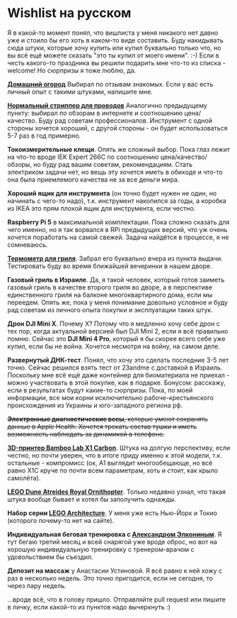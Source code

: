 # Wishlist на русском

Я в какой-то момент понял, что вишлиста у меня никакого нет давно уже и стоило бы его хоть в каком-то виде составить. Буду накидывать сюда штуки, которые хочу купить или купил буквально только что, но вы всё ещё можете сказать "это ты купил от моего имени". :-)
Если в честь какого-то праздника вы решили подарить мне что-то из списка - welcome! Но сюрпризы я тоже люблю, да.

[**Домашний огород**](https://www.aliexpress.com/item/1005006115911129.html)
Выбирал по отзывам знакомых. Если у вас есть личный опыт с такими штуками, напишите мне.

[**Нормальный стриппер для проводов**](https://www.aliexpress.com/item/1005006663498105.html)
Аналогично предыдущему пункту: выбирал по обзорам в интернете и соотношению цена/качество. Буду рад советам профессионалов. Инструмент с одной стороны хочется хороший, с другой стороны - он будет использоваться 5-7 раз в год примерно.

**Токоизмерительные клещи**. Опять же сложный выбор. Пока глаз лежит на что-то вроде IEK Expert 266C по соотношению цена/качество/обзоры, но буду рад вашим советам, рекомендациям. Стать электриком задачи нет, но вещь эту хочется иметь в обиходе и что-то она была приемлемого качества не за все деньги мира.

**Хороший ящик для инструмента** (он точно будет нужен не один, но начинать с чего-то надо), т.к. инструмент накопился за годы, а коробка из IKEA это прям плохой ящик для инструмента, если честно.

**Raspberry Pi 5** в максимальной комплектации. Пока сложно сказать для чего именно, но я так ворвался в RPi предыдущих версий, что уж очень хочется поработать на самой свежей. Задача найдётся в процессе, я не сомневаюсь.

**[Термометр для гриля](https://www.aliexpress.com/item/1005006440930034.html)**. Забрал его буквально вчера из пункта выдачи. Тестировать буду во время ближайшей вечеринки в нашем дворе.

**Газовый гриль в Израиле**. Да, я такой человек, который готов заиметь газовый гриль в качестве второго гриля во дворе, а в перспективе единственного гриля на балконе многоквартирного дома, если мы переедем. Опять же, пока у меня понимание довольно условное и буду рад советам из личного опыта покупки и эксплуатации таких штук.

**Дрон DJI Mini X**. Почему X? Потому что я медленно хочу себе дрон с тех пор, когда актуальной версией был DJI Mini 2, если я всё правильно помню. Сейчас это **DJI Mini 4 Pro**, который я бы скорее всего себе уже купил, если бы не война. Хочется несмотря на войну, на самом деле.

**Развернутый ДНК-тест**. Понял, что хочу это сделать последние 3-5 лет точно. Сейчас решился взять тест от 23andme с доставкой в Израиль. Поскольку мне всё ещё даже контейнер для биоматериала не приехал - можно участвовать в этой покупке, как в подарке. Бонусом: расскажу, если в результатах будут какие-то сюрпризы. Пока, по моей информации, все мои корни исключительно рабоче-крестьянского происхождения из Украины и юго-западного региона рф.

~~**Электронные диагностические весы**, которые умеют сохранять данные в Apple Health. Хочется трекать состав тушки и иметь возможность наблюдать за динамикой в телефоне.~~

**[3D-принтер Bamboo Lab X1 Carbon](https://bambulab.com/en/x1)**. Штука на долгую перспективу, если честно, но почти уверен, что в итоге приду именно к этой модели, т.к. остальные - компромисс (ок, А1 выглядит многообещающе, но всё равно X1С круче по почти всем параметрам, хоть и стоит, как крыло самолёта).

**[LEGO Dune Atreides Royal Ornithopter](https://www.lego.com/en-us/product/dune-atreides-royal-ornithopter-10327)**. Только недавно узнал, что такая штука вообще бывает и хотел бы заполучить однажды.

**Набор серии [LEGO Architecture](https://www.lego.com/en-us/themes/architecture)**. У меня уже есть Нью-Йорк и Токио (которого почему-то нет на сайте).

**Индивидуальная беговая тренировка с [Александром Элкониным](https://era.run/about/coach/)**. Я тут бегаю третий месяц и всей снарягой уже вроде оброс, но вот на хорошую индивидуальную тренировку с тренером-врачом с удовольствием бы съездил.

**Депозит на массаж** у Анастасии Устиновой. Я всё равно к ней хожу с раз в несколько недель. Это точно пригодится, если не сегодня, то через пару недель.


...вроде всё, что в голову пришло. Отправляйте pull request или пишите в личку, если какой-то из пунктов надо вычеркнуть :)